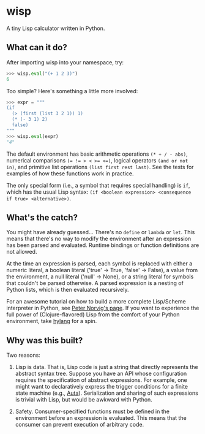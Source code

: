 # wisp
A tiny Lisp calculator written in Python.

## What can it do?

After importing wisp into your namespace, try:

```python
>>> wisp.eval("(+ 1 2 3)")
6
```

Too simple?  Here's something a little more involved:

```python
>>> expr = """
(if 
  (> (first (list 3 2 1)) 1)
  (* (- 3 1) 2)
  false)
"""
>>> wisp.eval(expr)
"4"
```

The default environment has basic arithmetic operations `(* + / - abs)`, numerical comparisons `(= != > < >= <=)`, logical operators `(and or not in)`, and primitive list operations `(list first rest last)`.  See the tests for examples of how these functions work in practice.

The only special form (i.e., a symbol that requires special handling) is `if`, which has the usual Lisp syntax: `(if <boolean expression> <consequence if true> <alternative>)`.


## What's the catch?

You might have already guessed...  There's no `define` or `lambda` or `let`.  This means that there's no way to modify the environment after an expression has been parsed and evaluated.  Runtime bindings or function definitions are not allowed.  

At the time an expression is parsed, each symbol is replaced with either a numeric literal, a boolean literal ('true' -> True, 'false' -> False), a value from the environment, a null literal ('null' -> None), or a string literal for symbols that couldn't be parsed otherwise.  A parsed expression is a nesting of Python lists, which is then evaluated recursively.

For an awesome tutorial on how to build a more complete Lisp/Scheme interpreter in Python, see [Peter Norvig's page](http://norvig.com/lispy.html).  If you want to experience the full power of (Clojure-flavored) Lisp from the comfort of your Python environment, take [hylang](http://docs.hylang.org/) for a spin.     


## Why was this built?

Two reasons:

1) Lisp is data.  That is, Lisp code is just a string that directly represents the abstract syntax tree.  Suppose you have an API whose configuration requires the specification of abstract expressions.  For example, one might want to declaratively express the trigger conditions for a finite state machine (e.g., [Auta](https://github.com/epfahl/auta)).  Serialization and sharing of such expressions is trivial with Lisp, but would be awkward with Python. 

2) Safety.  Consumer-specified functions must be defined in the environment before an expression is evaluated.  This means that the consumer can prevent execution of arbitrary code.

